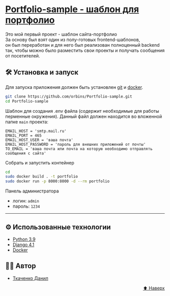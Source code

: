 # [Portfolio-sample - шаблон для портфолио](https://github.com/orbins/Portfolio-sample) 

Это мой первый проект - шаблон сайта-портфолио\
За основу был взят один из полу-готовых frontend-шаблонов, \
он был переработан и для него был реализован полноценный backend так, 
чтобы можно было разместить свои проекты и получать сообщения от посетителей.


## 🛠️ Установка и запуск

Для запуска приложения должен быть установлен [git](https://git-scm.com/) и [docker](https://www.docker.com/).

```bash
git clone https://github.com/orbins/Portfolio-sample.git
cd Portfolio-sample
```

Шаблон для создания .env файла (содержит необходимые для работы перменные окружения). Данный файл должен находится во вложенной папке `main` проекта:
```env
EMAIL_HOST = 'smtp.mail.ru'
EMAIL_PORT = 465
EMAIL_HOST_USER = 'ваша почта'
EMAIL_HOST_PASSWORD = 'пароль для внешних приложений от почты'
TO_EMAIL = 'ваша почта или почта на которую необходимо отправлять сообщения с сайта'
```

Собрать и запустить контейнер
```bash
cd 
sudo docker build . -t portfolio
sudo docker run -p 8000:8000 -d --rm portfolio
```

Панель администратора

- логин: `admin`
- пароль: `1234`
----


## ⚙️ Использованные технологии

- [Python 3.9](https://www.python.org/)
- [Django 4.1](https://www.djangoproject.com/)
- [Docker](https://docker.com/)

## 🧑‍💻 Автор

- [Ткаченко Данил](https://www.github.com/orbins)

<p align="right"><a href="#top">⬆️ Наверх</a></p>